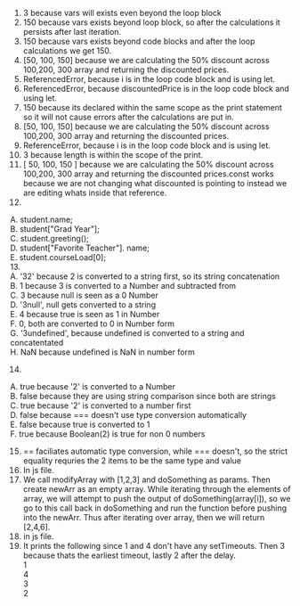 1. 3 because vars will exists even beyond the loop block
2. 150 because vars exists beyond loop block, so after the calculations it persists after last iteration.
3. 150 because vars exists beyond code blocks and after the loop calculations we get 150. 
4. [50, 100, 150] because we are calculating the 50% discount across 100,200, 300 array and returning the discounted prices.
5. ReferencedError, because i is in the loop code block and is using let.
6. ReferencedError, because discountedPrice is in the loop code block and using let.
7. 150 because its declared within the same scope as the print statement so it will not cause errors after the calculations are put in.
8. [50, 100, 150] because we are calculating the 50% discount across 100,200, 300 array and returning the discounted prices.
9. ReferenceError, because i is in the loop code block and is using let.
10. 3 because length is within the scope of the print.
11. [ 50, 100, 150 ] because we are calculating the 50% discount across 100,200, 300 array and returning the discounted prices.const works because we are not changing what discounted is pointing to instead we are editing whats inside that reference.
12.   
A. student.name;  
B. student["Grad Year"];  
C. student.greeting();  
D. student["Favorite Teacher"].  name;  
E. student.courseLoad[0];  
13.   
A. '32' because 2 is converted to a string first, so its string concatenation  
B. 1 because 3 is converted to a Number and subtracted from  
C. 3 because null is seen as a 0 Number  
D. '3null', null gets converted to a string  
E. 4 because true is seen as 1 in Number  
F. 0, both are converted to 0 in Number form  
G. '3undefined', because undefined is converted to a string and concatentated  
H. NaN because undefined is NaN in number form   

14. 
A. true because '2' is converted to a Number   
B. false because they are using string comparison since both are strings   
C. true because '2' is converted to a number first  
D. false because === doesn't use type conversion automatically  
E. false because true is converted to 1  
F. true because Boolean(2) is true for non 0 numbers

15. == faciliates automatic type conversion, while === doesn't, so the strict equality requries the 2 items to be the same type and value 
16. In js file.
17. We call modifyArray with [1,2,3] and doSomething as params. Then create newArr as an empty array. While iterating through the elements of array, we will attempt to push the output of doSomething(array[i]), so we go to this call back in doSomething and run the function before pushing into the newArr. Thus after iterating over array, then we will return [2,4,6].
18. in js file.
19. It prints the following since 1 and 4 don't have any setTimeouts. Then 3 because thats the earliest timeout, lastly 2 after the delay.  
1  
4  
3  
2  